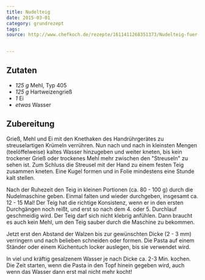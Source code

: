 ```yaml
---
title: Nudelteig
date: 2015-03-01
category: grundrezept
tags: 
source: http://www.chefkoch.de/rezepte/1611411268351373/Nudelteig-fuer-perfekte-Pasta.html
 

---
```


## Zutaten
- *125 g* Mehl, Typ 405
- *125 g* Hartweizengrieß
- *1*  Ei
- *etwas* Wasser

## Zubereitung
Grieß, Mehl und Ei mit den Knethaken des Handrührgerätes zu streuselartigen Krümeln verrühren. Nun nach und nach in kleinsten Mengen (teelöffelweise) kaltes Wasser hinzugeben und weiter kneten, bis kein trockener Grieß oder trockenes Mehl mehr zwischen den "Streuseln" zu sehen ist. Zum Schluss die Streusel mit der Hand zu einem festen Teig zusammen kneten. Eine Kugel formen und in Folie mindestens eine Stunde kalt stellen.

Nach der Ruhezeit den Teig in kleinen Portionen (ca. 80 - 100 g) durch die Nudelmaschine geben. Einmal falten und wieder durchgeben, insgesamt ca. 12 - 15 Mal! Der Teig hat die richtige Konsistenz, wenn er in den ersten Durchgängen noch reißt, und erst so nach dem 4. oder 5. Durchlauf geschmeidig wird. Der Teig darf sich nicht klebrig anfühlen. Dann braucht es auch kein Mehl, um den Teig sauber durch die Maschine zu bekommen.

Jetzt erst den Abstand der Walzen bis zur gewünschten Dicke (2 - 3 mm) verringern und nach belieben schneiden oder formen. Die Pasta auf einem Ständer oder einem Küchentuch locker auslegen, bis sie verwendet wird.

In viel und kräftig gesalzenem Wasser je nach Dicke ca. 2-3 Min. kochen. Die Zeit starten, wenn die Pasta in den Topf hinein gegeben wird, auch wenn das Wasser dann erst mal nicht mehr kocht!